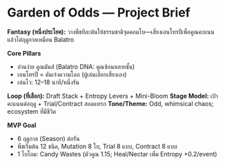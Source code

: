 # Garden of Odds — Project Brief

**Fantasy (หนึ่งประโยค):**
วางพืชทีละต้นให้ธรรมชาติจุดคอมโบ—เสี่ยงเอนโทรปีเพื่อคูณคะแนน แล้วไต่ฤดูกาลเหมือน Balatro

**Core Pillars**
- อ่านง่าย คูณมันส์ (Balatro DNA: คูณซ้อนหลายชั้น)
- เอนโทรปี = คันเร่งความโลภ (ผู้เล่นเลือกเสี่ยงเอง)
- เล่นไว: 12–18 นาที/หนึ่งรัน

**Loop (ที่เลือก):** Draft Stack + Entropy Levers + Mini-Bloom
**Stage Model:** เป้าคะแนนต่อฤดู + Trial/Contract สอดแทรก
**Tone/Theme:** Odd, whimsical chaos; ecosystem ที่มีชีวิต

**MVP Goal**
- 6 ฤดูกาล (Season) ต่อรัน
- พืชเริ่มต้น 12 ชนิด, Mutation 8 ใบ, Trial 8 แบบ, Contract 8 แบบ
- 1 ไบโอม: Candy Wastes (ตัวคูณ 1.15; Heal/Nectar เพิ่ม Entropy +0.2/event)
